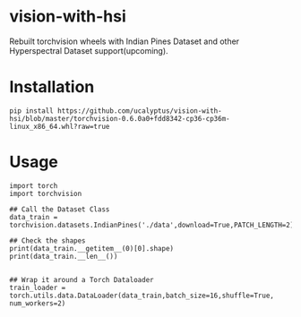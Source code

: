 # vision-with-hsi
Rebuilt torchvision wheels with Indian Pines Dataset and other Hyperspectral Dataset support(upcoming).

# Installation

```
pip install https://github.com/ucalyptus/vision-with-hsi/blob/master/torchvision-0.6.0a0+fdd8342-cp36-cp36m-linux_x86_64.whl?raw=true

```

# Usage

```
import torch
import torchvision

## Call the Dataset Class 
data_train = torchvision.datasets.IndianPines('./data',download=True,PATCH_LENGTH=2)

## Check the shapes
print(data_train.__getitem__(0)[0].shape)
print(data_train.__len__())


## Wrap it around a Torch Dataloader
train_loader = torch.utils.data.DataLoader(data_train,batch_size=16,shuffle=True, num_workers=2)
```
